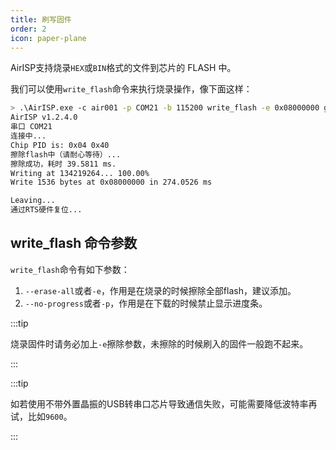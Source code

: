 ```yaml
---
title: 刷写固件
order: 2
icon: paper-plane
---
```


AirISP支持烧录`HEX`或`BIN`格式的文件到芯片的 FLASH 中。

我们可以使用`write_flash`命令来执行烧录操作，像下面这样：

```bash
> .\AirISP.exe -c air001 -p COM21 -b 115200 write_flash -e 0x08000000 gpio.hex
AirISP v1.2.4.0
串口 COM21
连接中...
Chip PID is: 0x04 0x40
擦除flash中（请耐心等待）...
擦除成功，耗时 39.5811 ms.
Writing at 134219264... 100.00%
Write 1536 bytes at 0x08000000 in 274.0526 ms

Leaving...
通过RTS硬件复位...
```

## write_flash 命令参数

`write_flash`命令有如下参数：

1. `--erase-all`或者`-e`，作用是在烧录的时候擦除全部flash，建议添加。
2. `--no-progress`或者`-p`，作用是在下载的时候禁止显示进度条。

:::tip

烧录固件时请务必加上`-e`擦除参数，未擦除的时候刷入的固件一般跑不起来。

:::

:::tip

如若使用不带外置晶振的USB转串口芯片导致通信失败，可能需要降低波特率再试，比如`9600`。

:::
